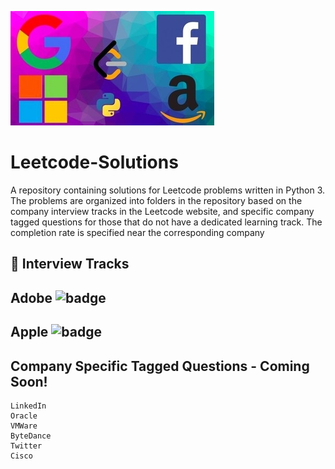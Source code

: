 
![image](image.jpg)

# Leetcode-Solutions
A repository containing solutions for Leetcode problems written in Python 3. The problems are organized into folders in the repository based on the company interview tracks in the Leetcode website, and specific company tagged questions for those that do not have a dedicated learning track. The completion rate is specified near the corresponding company

## :rocket: Interview Tracks 

## Adobe ![badge](https://img.shields.io/badge/0-90-orange.svg)
## Apple ![badge](https://img.shields.io/badge/1-90-orange.svg)

## Company Specific Tagged Questions - Coming Soon!

```
LinkedIn
Oracle
VMWare
ByteDance
Twitter
Cisco
```
